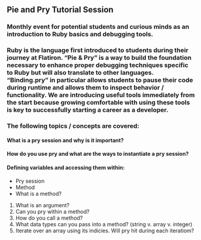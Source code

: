 ## Pie and Pry Tutorial Session

### Monthly event for potential students and curious minds as an introduction to Ruby basics and debugging tools.

### Ruby is the language first introduced to students during their journey at Flatiron. “Pie & Pry” is a way to build the foundation necessary to enhance proper debugging techniques specific to Ruby but will also translate to other languages. “Binding.pry” in particular allows students to pause their code during runtime and allows them to inspect behavior / functionality. We are introducing useful tools immediately from the start because growing comfortable with using these tools is key to successfully starting a career as a developer. 

### The following topics / concepts are covered:

#### What is a pry session and why is it important?
#### How do you use pry and what are the ways to instantiate a pry session?

#### Defining variables and accessing them within: 
- Pry session
- Method
- What is a method? 
1. What is an argument? 
2. Can you pry within a method? 
3. How do you call a method? 
4. What data types can you pass into a method? (string v. array v. integer) 
5. Iterate over an array using its indicies. Will pry hit during each iteratiom?
